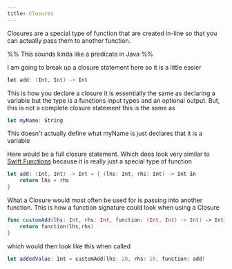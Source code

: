 ```yaml
---
title: Closures
---
```


Closures are a special type of function that are created in-line so that you can actually pass them to another function. 

%% This sounds kinda like a predicate in Java  %%

I am going to break up a closure statement here so it is a little easier 

````Swift
let add: (Int, Int) -> Int
````

This is how you declare a closure it is essentially the same as declaring a variable but the type is a functions input types and an optional output. But, this is not a complete closure statement this is the same as 

````Swift
let myName: String
````

This doesn't actually define what myName is just declares that it is a variable

Here would be a full closure statement. Which does look very similar to [Swift Functions](Swift%20Functions.md) because it is really just a special type of function

````Swift
let add: (Int, Int) -> Int = { (lhs: Int, rhs: Int) -> Int in
	return lhs + rhs
}
````

What a Closure would most often be used for is passing into another function. This is how a function signature could look when using a Closure

````Swift
func customAdd(lhs: Int, rhs: Int, function: (Int, Int) -> Int) -> Int{
	return function(lhs,rhs)
}
````

which would then look like this when called

````Swift
let addedValue: Int = customAdd(lhs: 20, rhs: 10, function: add)
````
